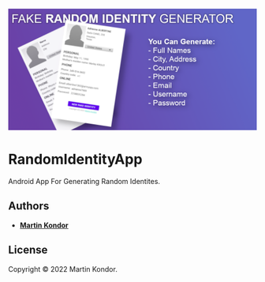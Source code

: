 <p align="center"><img src="random_identity_cover.png" width="850px" title="Cover"></p>

# RandomIdentityApp

Android App For Generating Random Identites.

## Authors

* **[Martin Kondor](https://github.com/MartinKondor)**

## License 

Copyright &copy; 2022 Martin Kondor.
